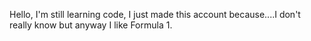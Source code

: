 Hello, I'm still learning code, I just made this account because....I don't really know but anyway I like Formula 1.
